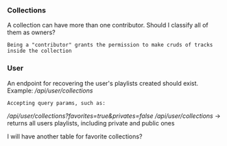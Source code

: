 ### Collections

A collection can have more than one contributor. Should I classify all of them as owners?

    Being a "contributor" grants the permission to make cruds of tracks inside the collection

### User

An endpoint for recovering the user's playlists created should exist. Example:
_/api/user/collections_

    Accepting query params, such as:

_/api/user/collections?favorites=true&privates=false_
_/api/user/collections_ -> returns all users playlists, including private and public ones

I will have another table for favorite collections?
